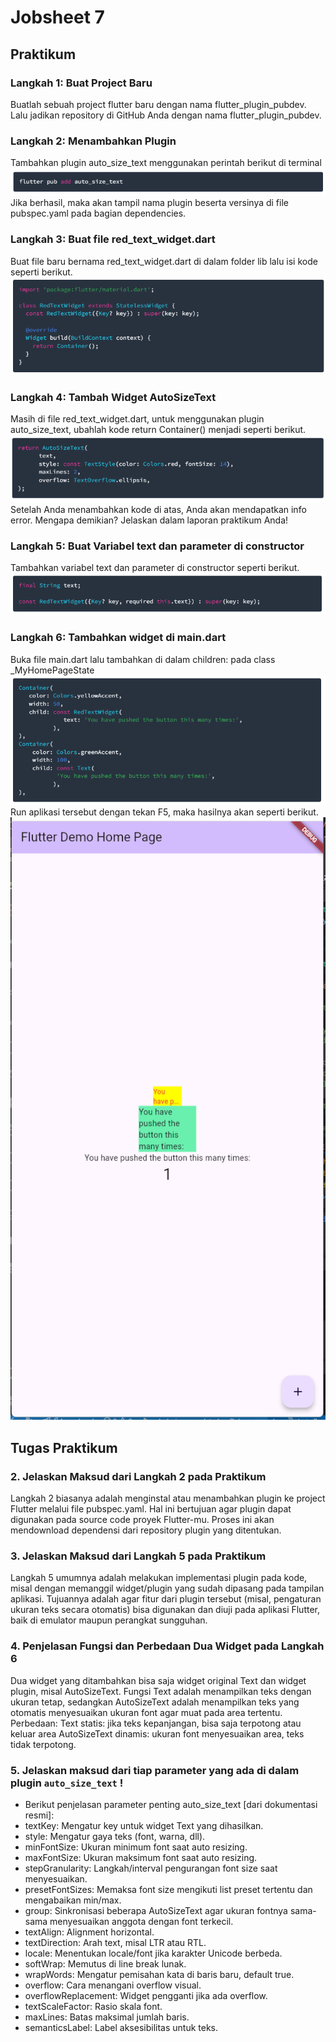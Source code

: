 # Jobsheet 7

## Praktikum

### Langkah 1: Buat Project Baru
Buatlah sebuah project flutter baru dengan nama flutter_plugin_pubdev. Lalu jadikan repository di GitHub Anda dengan nama flutter_plugin_pubdev.

### Langkah 2: Menambahkan Plugin
Tambahkan plugin auto_size_text menggunakan perintah berikut di terminal
![](img/p1l2.png)
Jika berhasil, maka akan tampil nama plugin beserta versinya di file pubspec.yaml pada bagian dependencies.

### Langkah 3: Buat file red_text_widget.dart
Buat file baru bernama red_text_widget.dart di dalam folder lib lalu isi kode seperti berikut.
![](img/p1l3.png)

### Langkah 4: Tambah Widget AutoSizeText
Masih di file red_text_widget.dart, untuk menggunakan plugin auto_size_text, ubahlah kode return Container() menjadi seperti berikut.
![](img/p1l4.png)
Setelah Anda menambahkan kode di atas, Anda akan mendapatkan info error. Mengapa demikian? Jelaskan dalam laporan praktikum Anda!

### Langkah 5: Buat Variabel text dan parameter di constructor
Tambahkan variabel text dan parameter di constructor seperti berikut.
![](img/p1l5.png)

### Langkah 6: Tambahkan widget di main.dart
Buka file main.dart lalu tambahkan di dalam children: pada class _MyHomePageState
![](img/p1l6.png)
Run aplikasi tersebut dengan tekan F5, maka hasilnya akan seperti berikut.
![](img/p1h1.png)


## Tugas Praktikum

### 2. Jelaskan Maksud dari Langkah 2 pada Praktikum
Langkah 2 biasanya adalah menginstal atau menambahkan plugin ke project Flutter melalui file pubspec.yaml.
Hal ini bertujuan agar plugin dapat digunakan pada source code proyek Flutter-mu. Proses ini akan mendownload dependensi dari repository plugin yang ditentukan.

### 3. Jelaskan Maksud dari Langkah 5 pada Praktikum
Langkah 5 umumnya adalah melakukan implementasi plugin pada kode, misal dengan memanggil widget/plugin yang sudah dipasang pada tampilan aplikasi.
Tujuannya adalah agar fitur dari plugin tersebut (misal, pengaturan ukuran teks secara otomatis) bisa digunakan dan diuji pada aplikasi Flutter, baik di emulator maupun perangkat sungguhan.

### 4. Penjelasan Fungsi dan Perbedaan Dua Widget pada Langkah 6
Dua widget yang ditambahkan bisa saja widget original Text dan widget plugin, misal AutoSizeText.
Fungsi Text adalah menampilkan teks dengan ukuran tetap, sedangkan AutoSizeText adalah menampilkan teks yang otomatis menyesuaikan ukuran font agar muat pada area tertentu.
Perbedaan:
Text statis: jika teks kepanjangan, bisa saja terpotong atau keluar area
AutoSizeText dinamis: ukuran font menyesuaikan area, teks tidak terpotong.

### 5. Jelaskan maksud dari tiap parameter yang ada di dalam plugin `auto_size_text` !
- Berikut penjelasan parameter penting auto_size_text [dari dokumentasi resmi]:​
- textKey: Mengatur key untuk widget Text yang dihasilkan.
- style: Mengatur gaya teks (font, warna, dll).
- minFontSize: Ukuran minimum font saat auto resizing.
- maxFontSize: Ukuran maksimum font saat auto resizing.
- stepGranularity: Langkah/interval pengurangan font size saat menyesuaikan.
- presetFontSizes: Memaksa font size mengikuti list preset tertentu dan mengabaikan min/max.
- group: Sinkronisasi beberapa AutoSizeText agar ukuran fontnya sama-sama menyesuaikan anggota dengan font terkecil.
- textAlign: Alignment horizontal.
- textDirection: Arah text, misal LTR atau RTL.
- locale: Menentukan locale/font jika karakter Unicode berbeda.
- softWrap: Memutus di line break lunak.
- wrapWords: Mengatur pemisahan kata di baris baru, default true.
- overflow: Cara menangani overflow visual.
- overflowReplacement: Widget pengganti jika ada overflow.
- textScaleFactor: Rasio skala font.
- maxLines: Batas maksimal jumlah baris.
- semanticsLabel: Label aksesibilitas untuk teks.